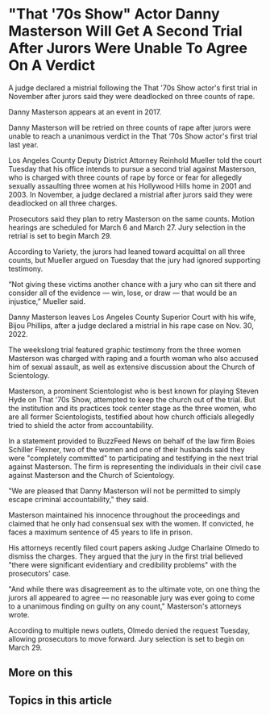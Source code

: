 # "That '70s Show" Actor Danny Masterson Will Get A Second Trial After Jurors Were Unable To Agree On A Verdict

A judge declared a mistrial following the That '70s Show actor's first trial in November after jurors said they were deadlocked on three counts of rape.

Danny Masterson appears at an event in 2017.

Danny Masterson will be retried on three counts of rape after jurors were unable to reach a unanimous verdict in the That ‘70s Show actor's first trial last year.

Los Angeles County Deputy District Attorney Reinhold Mueller told the court Tuesday that his office intends to pursue a second trial against Masterson, who is charged with three counts of rape by force or fear for allegedly sexually assaulting three women at his Hollywood Hills home in 2001 and 2003. In November, a judge declared a mistrial after jurors said they were deadlocked on all three charges.

Prosecutors said they plan to retry Masterson on the same counts. Motion hearings are scheduled for March 6 and March 27. Jury selection in the retrial is set to begin March 29.

According to Variety, the jurors had leaned toward acquittal on all three counts, but Mueller argued on Tuesday that the jury had ignored supporting testimony.

“Not giving these victims another chance with a jury who can sit there and consider all of the evidence — win, lose, or draw — that would be an injustice,” Mueller said.

Danny Masterson leaves Los Angeles County Superior Court with his wife, Bijou Phillips, after a judge declared a mistrial in his rape case on Nov. 30, 2022.

The weekslong trial featured graphic testimony from the three women Masterson was charged with raping and a fourth woman who also accused him of sexual assault, as well as extensive discussion about the Church of Scientology.

Masterson, a prominent Scientologist who is best known for playing Steven Hyde on That '70s Show, attempted to keep the church out of the trial. But the institution and its practices took center stage as the three women, who are all former Scientologists, testified about how church officials allegedly tried to shield the actor from accountability.

In a statement provided to BuzzFeed News on behalf of the law firm Boies Schiller Flexner, two of the women and one of their husbands said they were "completely committed" to participating and testifying in the next trial against Masterson. The firm is representing the individuals in their civil case against Masterson and the Church of Scientology.

"We are pleased that Danny Masterson will not be permitted to simply escape criminal accountability," they said.

Masterson maintained his innocence throughout the proceedings and claimed that he only had consensual sex with the women. If convicted, he faces a maximum sentence of 45 years to life in prison.

His attorneys recently filed court papers asking Judge Charlaine Olmedo to dismiss the charges. They argued that the jury in the first trial believed "there were significant evidentiary and credibility problems" with the prosecutors' case.

"And while there was disagreement as to the ultimate vote, on one thing the jurors all appeared to agree — no reasonable jury was ever going to come to a unanimous finding on guilty on any count," Masterson's attorneys wrote.

According to multiple news outlets, Olmedo denied the request Tuesday, allowing prosecutors to move forward. Jury selection is set to begin on March 29.

## More on this

## Topics in this article

